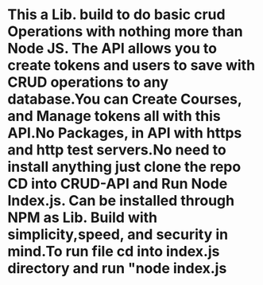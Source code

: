 # This a Lib. build to do basic crud Operations with nothing more than Node JS. The API allows you to create tokens and users to save with CRUD operations to any database.You can Create Courses, and Manage tokens all with this API.No Packages,  in API with https and http test servers.No need to install anything just clone the repo CD into CRUD-API and Run Node Index.js. Can be installed through NPM as Lib. Build with simplicity,speed, and security in mind.To run file cd into index.js directory and run "node index.js

